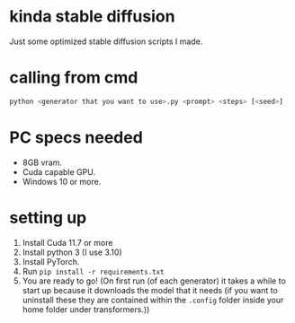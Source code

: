 # kinda stable diffusion
Just some optimized stable diffusion scripts I made.

# calling from cmd
```bash
python <generator that you want to use>.py <prompt> <steps> [<seed>]
```

# PC specs needed
 * 8GB vram.
 * Cuda capable GPU.
 * Windows 10 or more.

# setting up
1. Install Cuda 11.7 or more
2. Install python 3 (I use 3.10)
3. Install PyTorch.
3. Run `pip install -r requirements.txt`
4. You are ready to go! (On first run (of each generator) it takes a while to start up because it downloads the model that it needs (if you want to uninstall these they are contained within the `.config` folder inside your home folder under transformers.))